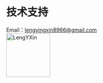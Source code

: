 # 技术支持
Email：lengyingxin8966@gmail.com <br>
[<img alt="LengYXin" src="https://avatars1.githubusercontent.com/u/19631404?v=4&s=117" width="117">](https://github.com/LengYXin)
